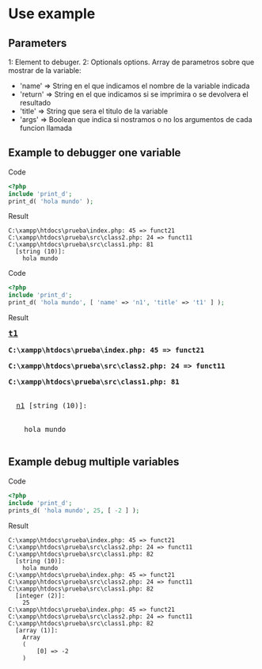 # Use example

## Parameters
1: Element to debuger.
2: Optionals options.
  Array de parametros sobre que mostrar de la variable:
  <ul>
	  	<li>'name'		=> String en el que indicamos el nombre de la variable indicada</li>
		  <li>'return'	=> String en el que indicamos si se imprimira o se devolvera el resultado</li>
  		<li>'title'		=> String que sera el titulo de la variable</li>
	  	<li>'args'		=> Boolean que indica si nostramos o no los argumentos de cada funcion llamada</li>
  </ul>

## Example to debugger one variable
Code
```php
<?php
include 'print_d';
print_d( 'hola mundo' );
```
Result
```
C:\xampp\htdocs\prueba\index.php: 45 => funct21
C:\xampp\htdocs\prueba\src\class2.php: 24 => funct11
C:\xampp\htdocs\prueba\src\class1.php: 81
  [string (10)]: 
    hola mundo
```

Code
```php
<?php
include 'print_d';
print_d( 'hola mundo', [ 'name' => 'n1', 'title' => 't1' ] );
```
Result
<pre style="text-align: left;">
<div style="font-weight: bold;font-size: large;text-decoration: underline;"><b><u>t1</u></b></div>
<div style="font-weight: bold;">C:\xampp\htdocs\prueba\index.php: 45 => funct21</div>
<div style="font-weight: bold;">C:\xampp\htdocs\prueba\src\class2.php: 24 => funct11</div>
<div style="font-weight: bold;">C:\xampp\htdocs\prueba\src\class1.php: 81</div>
  <div style="padding-left: 16px;"><u>n1</u> [string (10)]: </div>
    <div style="padding-left: 32px;">hola mundo</div>
</pre>

## Example debug multiple variables
Code
```php
<?php
include 'print_d';
prints_d( 'hola mundo', 25, [ -2 ] );
```
Result
```
C:\xampp\htdocs\prueba\index.php: 45 => funct21
C:\xampp\htdocs\prueba\src\class2.php: 24 => funct11
C:\xampp\htdocs\prueba\src\class1.php: 82
  [string (10)]: 
    hola mundo
C:\xampp\htdocs\prueba\index.php: 45 => funct21
C:\xampp\htdocs\prueba\src\class2.php: 24 => funct11
C:\xampp\htdocs\prueba\src\class1.php: 82
  [integer (2)]: 
    25
C:\xampp\htdocs\prueba\index.php: 45 => funct21
C:\xampp\htdocs\prueba\src\class2.php: 24 => funct11
C:\xampp\htdocs\prueba\src\class1.php: 82
  [array (1)]: 
    Array
    (
        [0] => -2
    )
```
